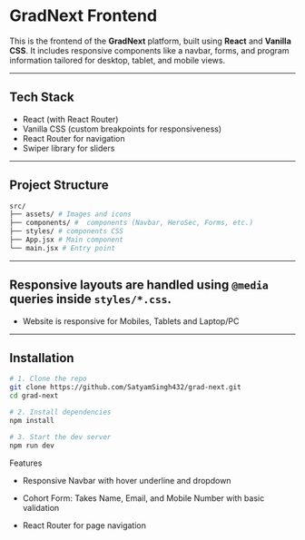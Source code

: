 # GradNext Frontend

This is the frontend of the **GradNext** platform, built using **React** and **Vanilla CSS**. It includes responsive components like a navbar, forms, and program information tailored for desktop, tablet, and mobile views.

---

## Tech Stack

- React (with React Router)
- Vanilla CSS (custom breakpoints for responsiveness)
- React Router for navigation
- Swiper library for sliders

---

## Project Structure

```bash
src/
├── assets/ # Images and icons
├── components/ #  components (Navbar, HeroSec, Forms, etc.)
├── styles/ # components CSS
├── App.jsx # Main component
└── main.jsx # Entry point
```

---

## Responsive layouts are handled using `@media` queries inside `styles/*.css`.

- Website is responsive for Mobiles, Tablets and Laptop/PC

---

## Installation

```bash
# 1. Clone the repo
git clone https://github.com/SatyamSingh432/grad-next.git
cd grad-next

# 2. Install dependencies
npm install

# 3. Start the dev server
npm run dev

```

Features

- Responsive Navbar with hover underline and dropdown

- Cohort Form: Takes Name, Email, and Mobile Number with basic validation

- React Router for page navigation
